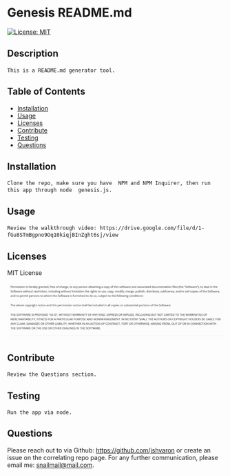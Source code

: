 # Genesis README.md

   [![License: MIT](https://img.shields.io/badge/License-MIT-yellow.svg)](https://opensource.org/licenses/MIT) 

## Description
    
    This is a README.md generator tool.

## Table of Contents

    
- [Installation](#installation) 
- [Usage](#usage) 
- [Licenses](#licenses) 
- [Contribute](#contribute) 
- [Testing](#testing) 
- [Questions](#questions)


    
## Installation
    
    Clone the repo, make sure you have  NPM and NPM Inquirer, then run this app through node  genesis.js.

## Usage

    Review the walkthrough video: https://drive.google.com/file/d/1-fGu8STmBgpno9Oq10kiqjBInZght6sj/view

## Licenses

    

MIT License

![MIT License Image](assets/MIT.png)

## Contribute

    Review the Questions section.

## Testing

    Run the app via node. 

## Questions
 

Please reach out to via Github: https://github.com/jshvaron or create an issue on the correlating repo page. For any further communication, please email me: snailmail@mail.com.

